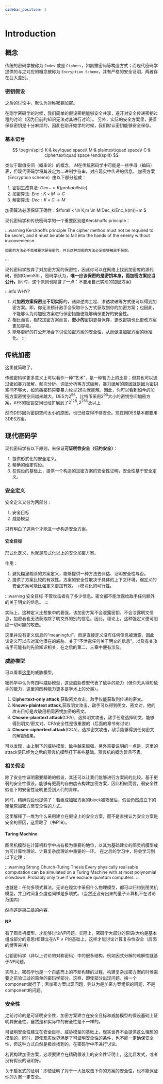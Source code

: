 ```yaml
---
sidebar_position: 1
---
```


# Introduction

## 概念

传统的密码学被称为 `Codes` 或是 `Ciphers`，如凯撒密码等构造方式；而现代密码学提供的与之对应的概念被称为 `Encryption Scheme`，并有严格的安全证明，两者存在巨大差别。

### 密钥假设

之后的讨论中，默认为对称密钥加密。

在刚学密码学的时候，我们简单的假设密钥能够安全共享，避开对安全传递密钥过程的讨论（因为目前的知识无法对其进行讨论）。
另外，实际的安全方案里，妥善保存密钥是十分麻烦的，因此在刚开始学的时候，我们默认密钥能够安全保存。

### 基本记号

$$
\begin{split}
K:& key\quad space\\
M:& plaintext\quad space\\
C:& ciphertext\quad space
\end{split}
$$

类似于取值空间（概率论）的概念。
$M$在传统密码学中可能是一些字母（编码）表，但现代密码学将其设定为二进制字符串，对应现实中传递的信息。
加密方案（Encryption scheme）由以下部分组成：

1. 密钥生成算法: $Gen->K(probabilistic)$
2. 加密算法: $Enc:K\times M\rightarrow C$
3. 解密算法: $Dec:K\times C\rightarrow M$

加密算法必须保证正确性：$\forall k \in K,m \in M:Dec_k(Enc_k(m))=m $

现代密码学和传统密码学的一个重要区别是Kerckhoffs principle：

:::warning Kerckhoffs principle
    The cipher method must not be required to be secret, and it must be able to fall into the hands of the enemy without inconvenience.

    加密的方法必不能被要求是秘密的，并且这种加密的方法必定能够被敌手获取。
:::

现代密码学放弃了对加密方案的保密性，因此你可以在网络上找到加密库的源代码，例如OpenSSL。密码学认为，**唯一应该保密的是密钥本身，而加密方案应当公开。**(同时，这个原则也隐含了一点：不要用自己实现的加密方案)

:::info WHY?

1. 对**加密方案保密**是**不切实际**的，诸如逆向工程、渗透攻破等方式便可以得到加密方案。即，你无法预计敌手会采取什么方式获取到你的加密方案；也因此，不能够认为对加密方案进行保密措施便能够确保更好的安全性。
2. 相比而言，相较加密方案而言，**更小的**密钥更易保存，更改密钥也比更改方案更加容易。
3. 能够更好的在公开场合下讨论加密方案的安全性，从而促进加密方案的标准化。
:::

## 传统加密

这里就简略了。

传统密码学更多意义上可以看作一种“艺术”，是一种智力上的比拼；但其也可以通过诸如暴力破解、频次分析、词法分析等方式破解，暴力破解的原因就是因为密钥空间不够大，如凯撒密码只要暴力枚举26次就能解。因此，你可以看到如今的加密方案密钥空间越来越大，DES为$2^{56}$，比特币采用$2^{90}$大小的密钥空间加密方案，AES的密钥空间已经扩展到了$2^{128},2^{256}$及以上.

然而DES因为密钥空间太小的原因，也已经变得不够安全。现在用DES基本都要用3DES方案。

## 现代密码学

现代密码学有以下原则，来保证**可证明性安全（归约安全）**：

1. 提供形式化的安全定义。
2. 精确的给定假设。
3. 在假设的基础上，提供一个构造的加密方案的安全性证明，安全性基于安全定义。

### 安全定义

安全定义又分为两部分：

1. 安全目标
2. 威胁模型

只有明白了这两个才能进一步构造安全方案。

#### 安全目标

形式化定义，也就是形式化以上的安全加密方案。

作用：

1. 避免糊里糊涂的方案定义，能够提供一种方法去评估、证明安全性与否。
2. 提供了方案比较的有效性。方案的安全性取决于具体的上下文环境，弱定义的安全方案可能比强定义更加有效。->模块化的可行性。

:::warning 安全目标
    不管攻击者有了多少信息。密文都不能泄露给敌手任何额外的关于明文的信息。
:::

实际上，这种定义比想象中的要强。该加密方案不会泄露密钥、不会泄露明文信息，加密者也无法获取除了明文外的别的信息。因此，理论上，这种强定义便可阻绝一切可能的攻击。

这里并没有定义信息的“meaningful”，而是直接定义没有任何信息被泄露，因此该定义可以应对其他潜在的威胁。关于“不泄露任何关于明文的信息”，以及有关攻击手可能有的先验知识相关，在之后的第二、三章中便有涉及。

### 威胁模型

可以看看[这里](https://www.cnblogs.com/xdyixia/p/11610091.html)的威胁模型。

密码学中认为有四种威胁模型，这些威胁模型代表了敌手的能力（但你无从得知敌手的能力，这里的四种能力更多是学术上的分类）。

1. **Ciphertext-only attack**,获取密文攻击，敌手仅能获取到传递的密文。
2. **Known-plaintext attack**,获取明文攻击，敌手可以得到明文、密文对，他的攻击目标是攻破用相同密钥加密的密文。
3. **Chosen-plaintext attack**(CPA)，选择明文攻击，敌手任意选择明文，能够得到明文/密文对。CPA安全性是很重要的（后面的章节有讨论）
4. **Chosen-ciphertext attack**(CCA)，选择密文攻击，敌手能够得到任何密文的解密结果。

可以发现，由上到下的威胁模型，敌手越来越强。另外需要说明的一点是，这里的attack便已经为之后的预言机模型打下某些基础。预言机的概念暂且不表。

### 相关假设

除了安全性证明需要精确的假设，其还可以让我们能够进行方案间的比较。基于更弱的安全性假设，能够有更高的自由度去构建加密方案，因此相较而言，弱安全性假设下的安全性证明更受到人们的青睐。

同时，精确假设也提供了：若组成加密方案的block被攻破后，假设仍然成立下的衡量原加密方案安全性的方式。

这里解释了一堆为什么采用建立在假设上的安全方案，而不是直接认为安全方案是安全的原因，这里略了（书P19）。

#### Turing Machine

图灵机模型在计算机科学中占有极为重要的地位，以其为基础建立的图灵机模型成为可计算性理论、计算复杂度理论中重要的一环。
在之后的学习中，将会学习到以下定理：

:::warning Strong Church-Turing Thesis
    Every physically realisable computation can be simulated on a Turing Machine with at most polynomial slowdown. Probably only true if we exclude quantum computers.
:::

也就是：任何多项式算法，无论在现实中采用什么物理模型，都可以归约到图灵机模型，并且时间复杂度也同样是多项式。（当然还没有出来的量子计算机不在讨论范围内）

~~然而这是第三章的内容~~.

#### NP

有了图灵机模型，才能够讨论$NP$问题。实际上，密码学大部分的原语(大约是基本组成部分的意思)都建立在$NP\neq P$的基础上，这样才能讨论计算复杂性安全（后面的博客来讲）

公钥密码学（非以上讨论的对称密码）中的很多结构，例如因式分解的难解性就基于$NP$问题。

实际上，密码学也是一个自底而上的不断构建的过程，构建复杂加密方案的时候需要之前验证过的简单的密码学部分。这样，即使部分出现问题，换一个component就行了；若加密方案出现问题，则认为是加密方案组织的问题，不是component的问题。

### 安全性

之前讨论的是可证明安全性，加密方案建立在安全目标和威胁模型的假设基础上证明其安全性。自然是和实际中的安全性是不一样的。

可证明安全性建立在安全目标、威胁模型的基础上，现实世界不会提供这么理想的模型的。同时，即使现实世界满足了可证明安全性的条件，也不能一定确保安全性，但这种方式自然是极难找到的。在密码学中不进行讨论。

若要构建加密方案，必须要建立在精确假设上的安全性证明上，这比启发式，或者没有假设的证明好。

关于启发式的证明：即使证明了对于一大批攻击下你的方案的安全性，也不能保证你的方案一定安全。
